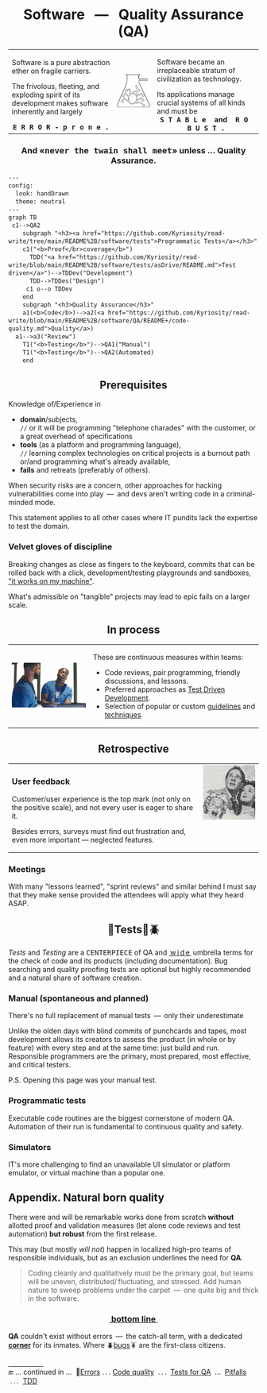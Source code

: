 <h1 align="center">Software &nbsp; &mdash; &nbsp; Quality Assurance (QA)</h1>

<table><tr valign="center"><td width="42%">
 
Software is a pure abstraction ether on fragile carriers.
 
The frivolous, fleeting, and exploding spirit of its development makes software inherently and largely
 
<div align="center"><b><samp>E&thinsp;R&thinsp;R&thinsp;O&thinsp;R&thinsp;-&thinsp;p&thinsp;r&thinsp;o&thinsp;n&thinsp;e&thinsp;.</samp></b></div>
</td><td><picture><img alt="&nbsp;Bug in flask" src="../../_rsc/_img/signs/bugs/bug_in_flask-pencil-250px.jpg" /></picture></td><td width="42%">

Software became an irreplaceable stratum of civilization as technology.

<div>Its applications manage crucial systems of all kinds and must be</div>
<div align="center"><b><samp>S&thinsp;T&thinsp;A&thinsp;B&thinsp;L&thinsp;e&thinsp; </samp>and<samp> &thinsp;R&thinsp;O&thinsp;B&thinsp;U&thinsp;S&thinsp;T&thinsp;.</samp></b></div>
</td></tr></table>

<h3 align="center">And «<samp>never the twain shall meet</samp>» unless ... <b>Quality Assurance</b>.</h3>

```mermaid
---
config:
  look: handDrawn
  theme: neutral
---
graph TB
 c1-->QA2
    subgraph "<h3><a href="https://github.com/Kyriosity/read-write/tree/main/README%2B/software/tests">Programmatic Tests</a></h3>"
    c1("<b>Proof</br>coverage</b>")
      TDD("<a href="https://github.com/Kyriosity/read-write/blob/main/README%2B/software/tests/asDrive/README.md">Test driven</a>")-->TDDev("Development")
      TDD-->TDDes("Design")
     c1 o--o TDDev
    end
    subgraph "<h3>Quality Assurance</h3>"
    a1(<b>Code</b>)-->a2(<a href="https://github.com/Kyriosity/read-write/blob/main/README%2B/software/QA/README+/code-quality.md">Quality</a>)
  a1-->a3("Review")
    T1("<b>Testing</b>")-->QA1("Manual")
    T1("<b>Testing</b>")-->QA2(Automated)
    end
```

<h2 align="center">Prerequisites</h2>

Knowledge of/Experience in

+ **domain**/subjects,\
`//` or it will be programming "telephone charades" with the customer, or a great overhead of specifications
+ **tools** (as a platform and programming language),\
`//` learning complex technologies on critical projects is a burnout path or/and programming what's already available,
+ **fails** and retreats (preferably of others).

When security risks are a concern, other approaches for hacking vulnerabilities come into play &thinsp;&mdash;&thinsp; and devs aren't writing code in a criminal-minded mode.

This statement applies to all other cases where IT pundits lack the expertise to test the domain.

### Velvet gloves of discipline

Breaking changes as close as fingers to the keyboard, commits that can be rolled back with a click, development/testing playgrounds and sandboxes, ["it works on my machine"](../../pencraft/README+/memes/README+/polyptych_works.md).

What's admissible on "tangible" projects may lead to epic fails on a larger scale.

<h2 align="center">In process</h2>

<table><tr>
 <td>
  <picture><img width="250px" alt="&nbsp;Drake helps Lil Yachty with laptop (&quot;Life Is Good&quot;)" title="&nbsp;Drake helps Lil Yachty with laptop&#013;&#010;(&quot;Life Is Good&quot;)" 
   src="../../_rsc/_img/memes/Drake_LilYachty-LifeIsGood_laptop.jpg" /></picture></td>
 <td>
 <p>These are continuous measures within teams:</p>
 <ul>
  <li>Code reviews, pair programming, friendly discussions, and lessons.</li>
  <li>Preferred approaches as <a href="../tests/asDrive/">Test Driven Development</a>.</li>
 <li>Selection of popular or custom <a href="https://github.com/Kyriosity/use-dev/tree/main/README+/frames">guidelines</a> and <a href="https://github.com/Kyriosity/use-dev/tree/main/README%2B/techniques">techniques</a>.</li>
 </ul>
</td>
</tr></table>

<h2 align="center">Retrospective</h2>

<table><tr valign="top">
 <td>

### User feedback

Customer/user experience is the top mark (not only on the positive scale), and not every user is eager to share it.

Besides errors, surveys must find out frustration and, even more important &mdash; neglected features.
 
</td>
 <td><picture><img alt="&nbsp;&nbsp;IT came from the outer space" width="250px"
    src="../../_rsc/_img/snap/movies/IT_came_from_outer_space.1953-frag.jpg" title="IT came from the outer space&#013;&#010;&#013;&#010;director Jack Arnold, 1953" /></picture></td>
</tr></table>

### Meetings

With many "lessons learned", "sprint reviews" and similar behind I must say that they make sense provided the attendees will apply what they heard ASAP.

<h2 align="center">🧪Tests📏🪲</h2>

_Tests_ and _Testing_ are a <samp>CENTERPIECE</samp> of QA and <ins>&thinsp;w&thinsp;i&thinsp;d&thinsp;e&thinsp;</ins> umbrella terms for the check of code and its products (including documentation). Bug searching and quality proofing tests are optional but highly recommended and a natural share of software creation. 

### Manual (spontaneous and planned)

There's no full replacement of manual tests &thinsp;&mdash;&thinsp; only their underestimate

Unlike the olden days with blind commits of punchcards and tapes, most development allows its creators to assess the product (in whole or by feature) with every step and at the same time: just build and run.
 Responsible programmers are the primary, most prepared, most effective, and critical testers.

P.S. Opening this page was your manual test. 

### Programmatic tests

Executable code routines are the biggest cornerstone of modern QA. Automation of their run is fundamental to continuous quality and safety.

### Simulators

IT's more challenging to find an unavailable UI simulator or platform emulator, or virtual machine than a popular one.

## Appendix. Natural born quality

There were and will be remarkable works done from scratch **without** allotted proof and validation measures (let alone code reviews and test automation) **but robust** from the first release. 

This may (but mostly _will not_) happen in localized high-pro teams of responsible individuals, but as an exclusion underlines the need for __QA__.

> Coding cleanly and qualitatively must be the primary goal, but teams will be uneven, distributed/&thinsp;fluctuating, and stressed. Add human nature to sweep problems under the carpet &thinsp;&mdash;&thinsp; one quite big and thick in the software.
<h3 align="center"><ins>&nbsp;bottom line&nbsp;</ins></h3>

**QA** couldn't exist without errors &thinsp;&mdash;&thinsp; the catch-all term, with a dedicated [**corner**](README+/errors/) for its inmates. Where 🪲[bugs](README+/errors/README+/bugs.md)🪳 are the first-class citizens.

\___________\
:end: ... continued in ... &nbsp;🚧[Errors](README+/errors/)  .&thinsp;.&thinsp;.  [Code quality](README+/code-quality.md) &nbsp;.&thinsp;.&thinsp;.&nbsp; [Tests for QA](../tests/asQA/) &nbsp;...&nbsp; [Pitfalls](README+/QA-pitfalls.md) &nbsp;.&thinsp;.&thinsp;.&nbsp; [TDD](../tests/asDrive)
